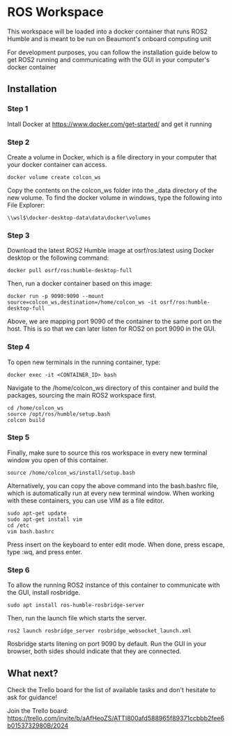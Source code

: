 # ROS Workspace
This workspace will be loaded into a docker container that runs ROS2 Humble and is meant to be run on Beaumont's onboard computing unit


For development purposes, you can follow the installation guide below to get ROS2 running and communicating with the GUI in your computer's docker container

## Installation

### Step 1
Intall Docker at https://www.docker.com/get-started/ and get it running

### Step 2
Create a volume in Docker, which is a file directory in your computer that your docker container can access.
```
docker volume create colcon_ws
```
Copy the contents on the colcon_ws folder into the _data directory of the new volume. To find the docker volume in windows, type the following into File Explorer:
```
\\wsl$\docker-desktop-data\data\docker\volumes
```

### Step 3
Download the latest ROS2 Humble image at osrf/ros:latest using Docker desktop or the following command:
```
docker pull osrf/ros:humble-desktop-full
```
Then, run a docker container based on this image:
```
docker run -p 9090:9090 --mount source=colcon_ws,destination=/home/colcon_ws -it osrf/ros:humble-desktop-full
```
Above, we are mapping port 9090 of the container to the same port on the host. This is so that we can later listen for ROS2 on port 9090 in the GUI.

### Step 4
To open new terminals in the running container, type:
```
docker exec -it <CONTAINER_ID> bash
```
Navigate to the /home/colcon_ws directory of this container and build the packages, sourcing the main ROS2 workspace first.
```
cd /home/colcon_ws
source /opt/ros/humble/setup.bash
colcon build
```

### Step 5
Finally, make sure to source this ros workspace in every new terminal window you open of this container.
```
source /home/colcon_ws/install/setup.bash
```
Alternatively, you can copy the above command into the bash.bashrc file, which is automatically run at every new terminal window.
When working with these containers, you can use VIM as a file editor.
```
sudo apt-get update
sudo apt-get install vim
cd /etc
vim bash.bashrc
```
Press insert on the keyboard to enter edit mode. When done, press escape, type :wq, and press enter. 

### Step 6
To allow the running ROS2 instance of this container to communicate with the GUI, install rosbridge.
```
sudo apt install ros-humble-rosbridge-server
```
Then, run the launch file which starts the server.
```
ros2 launch rosbridge_server rosbridge_websocket_launch.xml
```
Rosbridge starts litening on port 9090 by default. Run the GUI in your browser, both sides should indicate that they are connected.

## What next?
Check the Trello board for the list of available tasks and don't hesitate to ask for guidance! 

Join the Trello board: https://trello.com/invite/b/aAfHeoZS/ATTI800afd588965f89371ccbbb2fee6b0153732980B/2024 